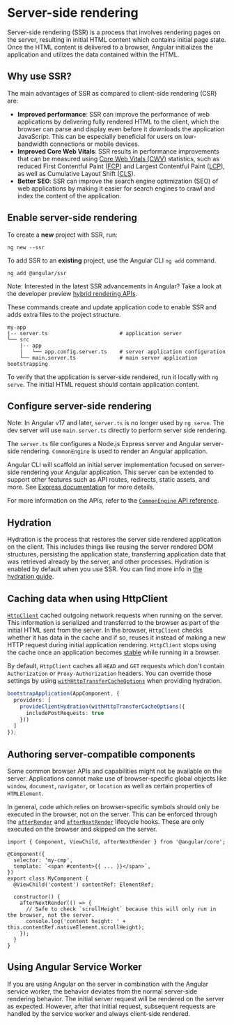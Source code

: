 # Server-side rendering

Server-side rendering (SSR) is a process that involves rendering pages on the server, resulting in initial HTML content which contains initial page state. Once the HTML content is delivered to a browser, Angular initializes the application and utilizes the data contained within the HTML.

## Why use SSR?

The main advantages of SSR as compared to client-side rendering (CSR) are:

- **Improved performance**: SSR can improve the performance of web applications by delivering fully rendered HTML to the client, which the browser can parse and display even before it downloads the application JavaScript. This can be especially beneficial for users on low-bandwidth connections or mobile devices.
- **Improved Core Web Vitals**: SSR results in performance improvements that can be measured using [Core Web Vitals (CWV)](https://web.dev/learn-core-web-vitals/) statistics, such as reduced First Contentful Paint ([FCP](https://developer.chrome.com/en/docs/lighthouse/performance/first-contentful-paint/)) and Largest Contentful Paint ([LCP](https://web.dev/lcp/)), as well as Cumulative Layout Shift ([CLS](https://web.dev/cls/)).
- **Better SEO**: SSR can improve the search engine optimization (SEO) of web applications by making it easier for search engines to crawl and index the content of the application.

## Enable server-side rendering

To create a **new** project with SSR, run:

```shell
ng new --ssr
```

To add SSR to an **existing** project, use the Angular CLI `ng add` command.

```shell
ng add @angular/ssr
```

Note: Interested in the latest SSR advancements in Angular? Take a look at the developer preview [hybrid rendering APIs](guide/hybrid-rendering).

These commands create and update application code to enable SSR and adds extra files to the project structure.

```
my-app
|-- server.ts                       # application server
└── src
    |-- app
    |   └── app.config.server.ts    # server application configuration
    └── main.server.ts              # main server application bootstrapping
```

To verify that the application is server-side rendered, run it locally with `ng serve`. The initial HTML request should contain application content.

## Configure server-side rendering

Note: In Angular v17 and later, `server.ts` is no longer used by `ng serve`. The dev server will use `main.server.ts` directly to perform server side rendering.

The `server.ts` file configures a Node.js Express server and Angular server-side rendering. `CommonEngine` is used to render an Angular application.

<docs-code path="adev/src/content/examples/ssr/server.ts" visibleLines="[33,47]"></docs-code>

Angular CLI will scaffold an initial server implementation focused on server-side rendering your Angular application. This server can be extended to support other features such as API routes, redirects, static assets, and more. See [Express documentation](https://expressjs.com/) for more details.

For more information on the APIs, refer to the [`CommonEngine` API reference](api/ssr/node/CommonEngineRenderOptions).

## Hydration

Hydration is the process that restores the server side rendered application on the client. This includes things like reusing the server rendered DOM structures, persisting the application state, transferring application data that was retrieved already by the server, and other processes. Hydration is enabled by default when you use SSR. You can find more info in [the hydration guide](guide/hydration).

## Caching data when using HttpClient

[`HttpClient`](api/common/http/HttpClient) cached outgoing network requests when running on the server. This information is serialized and transferred to the browser as part of the initial HTML sent from the server. In the browser, `HttpClient` checks whether it has data in the cache and if so, reuses it instead of making a new HTTP request during initial application rendering. `HttpClient` stops using the cache once an application becomes [stable](api/core/ApplicationRef#isStable) while running in a browser.

By default, `HttpClient` caches all `HEAD` and `GET` requests which don't contain `Authorization` or `Proxy-Authorization` headers. You can override those settings by using [`withHttpTransferCacheOptions`](api/platform-browser/withHttpTransferCacheOptions) when providing hydration.

```typescript
bootstrapApplication(AppComponent, {
  providers: [
    provideClientHydration(withHttpTransferCacheOptions({
      includePostRequests: true
    }))
  ]
});
```

## Authoring server-compatible components

Some common browser APIs and capabilities might not be available on the server. Applications cannot make use of browser-specific global objects like `window`, `document`, `navigator`, or `location` as well as certain properties of `HTMLElement`.

In general, code which relies on browser-specific symbols should only be executed in the browser, not on the server. This can be enforced through the [`afterRender`](api/core/afterRender) and [`afterNextRender`](api/core/afterNextRender) lifecycle hooks. These are only executed on the browser and skipped on the server.

```angular-ts
import { Component, ViewChild, afterNextRender } from '@angular/core';

@Component({
  selector: 'my-cmp',
  template: `<span #content>{{ ... }}</span>`,
})
export class MyComponent {
  @ViewChild('content') contentRef: ElementRef;

  constructor() {
    afterNextRender(() => {
      // Safe to check `scrollHeight` because this will only run in the browser, not the server.
      console.log('content height: ' + this.contentRef.nativeElement.scrollHeight);
    });
  }
}
```

## Using Angular Service Worker

If you are using Angular on the server in combination with the Angular service worker, the behavior deviates from the normal server-side rendering behavior. The initial server request will be rendered on the server as expected. However, after that initial request, subsequent requests are handled by the service worker and always client-side rendered.

